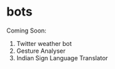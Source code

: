 # bots


Coming Soon:

1. Twitter weather bot
2. Gesture Analyser
3. Indian Sign Language Translator 
